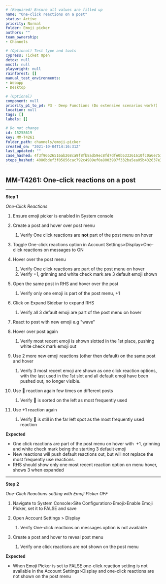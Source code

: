 ```yaml
---
# (Required) Ensure all values are filled up
name: "One-click reactions on a post"
status: Active
priority: Normal
folder: Emoji picker
authors: ""
team_ownership: 
- Channels

# (Optional) Test type and tools
cypress: Ticket Open
detox: null
mmctl: null
playwright: null
rainforest: []
manual_test_environments: 
- Webapp
- Desktop

# (Optional)
component: null
priority_p1_to_p4: P3 - Deep Functions (Do extensive scenarios work?)
location: null
tags: []
labels: []

# Do not change
id: 15258619
key: MM-T4261
folder_path: channels/emoji-picker
created_on: "2021-10-04T14:16:31Z"
last_updated: ""
case_hashed: 4f3f96626516ab268ca9f8fb8ad59ec8fd7dfe0b533261610fc0a6e75120559e64466b686bcf54a70c145bb9f2e08d58
steps_hashed: 4080bdef3f85856cac792c4989ef0a8003987f332ba5ea05b432637e3688561b28668c444f956dab2102c6ce3f173e62
---
```


## MM-T4261: One-click reactions on a post

---

**Step 1**

_One-Click Reactions_

1. Ensure emoji picker is enabled in System console

2. Create a post and hover over post menu

   1. Verify One click reactions are **not** part of the post menu on hover

3. Toggle One-click reactions option in Account Settings>Display>One-click reactions on messages to ON

4. Hover over the post menu

   1. Verify One click reactions are part of the post menu on hover
   2. Verify +1, grinning and white check mark are 3 default emoji shown

5. Open the same post in RHS and hover over the post

   1. Verify only one emoji is part of the post menu, +1

6. Click on Expand Sidebar to expand RHS

   1. Verify all 3 default emoji are part of the post menu on hover

7. React to post with new emoji e.g "wave" 

8. Hover over post again

   1. Verify most recent emoji is shown slotted in the 1st place, pushing white check mark emoji out

9. Use 2 more new emoji reactions (other then default) on the same post and hover 

   1. Verify 3 most recent emoji are shown as one click reaction options, with the last used in the 1st slot and all default emoji have been pushed out, no longer visible.

10. Use :wave: reaction again few times on different posts

    1. Verify :wave: is sorted on the left as most frequently used

11. Use +1 reaction again

    1. Verify :wave: is still in the far left spot as the most frequently used reaction

**Expected**

- One click reactions are part of the post menu on hover with  +1, grinning and white check mark being the starting 3 default emoji
- New reactions will push default reactions out, but will not replace the most frequently use reactions.
- RHS should show only one most recent reaction option on menu hover, shows 3 when expanded

---

**Step 2**

_One-Click Reactions setting with Emoji Picker OFF_

1. Navigate to System Console>Site Configuration>Emoji>Enable Emoji Picker, set it to FALSE and save

2. Open Account Settings > Display

   1. Verify One-click reactions on messages option is not available 

3. Create a post and hover to reveal post menu 

   1. Verify one click reactions are not shown on the post menu

**Expected**

- When Emoji Picker is set to FALSE one-click reaction setting is not available in the Account Settings>Display and one-click reactions are not shown on the post menu
